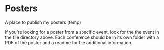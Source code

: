 # Posters
A place to publish my posters (temp)

If you're looking for a poster from a specific event, look for the the event in the file directory above. Each conference should be in its own folder with a PDF of the poster and a readme for the additional information.
